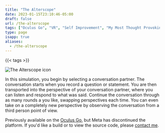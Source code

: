 ```yaml
---
title: "The Alterscope"
date: 2023-01-15T23:10:46-05:00
draft: false
url: /the-alterscope
tags: ["Oculus Go", "VR", "Self Improvement", "My Most Thought Provoking App"]
type: page
isapp: true
aliases:
  - /the-alterscope
---
```


{{< tags >}}

![The Alterscope icon](/images/the-alterscope-icon.png)

In this simulation, you begin by selecting a conversation partner. The conversation starts when you record a question or statement. You are then transported into the perspective of your conversation partner, where you can listen and respond to what was said. Continue the conversation through as many rounds a you like, swapping perspectives each time. You can even take on a completely new perspective by observing the conversation from a third person point of view.

Previously available on the [Oculus Go](https://www.oculus.com/experiences/go/2981498431864819), but Meta has discontinued the platform. If you'd like a build or to view the source code, please [contact me](/contact).
